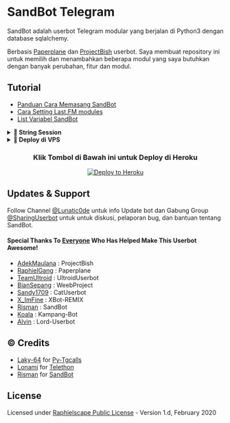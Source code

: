# SandBot Telegram

SandBot adalah userbot Telegram modular yang berjalan di Python3 dengan database sqlalchemy.

Berbasis [Paperplane](https://github.com/RaphielGang/Telegram-UserBot) dan [ProjectBish](https://github.com/adekmaulana/ProjectBish) userbot.
Saya membuat repository ini untuk memilih dan menambahkan beberapa modul yang saya butuhkan dengan banyak perubahan, fitur dan modul.


## Tutorial

-  [Panduan Cara Memasang SandBot](https://mrismanaziz.medium.com/cara-memasang-userbot-telegram-repo-man-userbot-deploy-di-heroku-c56d1f8b5537)
-  [Cara Setting Last.FM modules](https://telegra.ph/How-to-set-up-LastFM-module-for-Paperplane-userbot-11-02)
-  [List Variabel SandBot](https://telegra.ph/List-Variabel-Heroku-untuk-SandBot-09-22)

<details>
<summary><b>🔗 String Session</b></summary>
<br>
    
> Anda memerlukan API_ID & API_HASH untuk menghasilkan sesi telethon. ambil APP ID dan API Hash di my.telegram.org
<h4> Generate Session via Repl: </h4>    
<p><a href="https://repl.it/@mrismanaziz/stringenSession?lite=1&outputonly=1"><img src="https://img.shields.io/badge/Generate%20On%20Repl-blueviolet?style=for-the-badge&logo=appveyor" width="200""/></a></p>
<h4> Generate Session via Telegram StringGen Bot: </h4>    
<p><a href="https://t.me/StringManRobot"><img src="https://img.shields.io/badge/TG%20String%20Gen%20Bot-blueviolet?style=for-the-badge&logo=appveyor" width="200""/></a></p>
    
</details>

<details>
<summary><b>🔗 Deploy di VPS</b></summary>
<br>
    
### REQUIREMENTS PACKAGE !
-  Update & upgrade VPS anda `sudo apt update && upgrade -y`
-  Install Git `sudo apt install git -y`
-  Install Python3 `sudo apt install python3`
-  Install PIP / PIP3 `sudo apt install python3-pip`
-  Install NodeJs 16.X `curl -fsSL https://deb.nodesource.com/setup_16.x | sudo bash -` then do `sudo apt install -y nodejs vim`
-  Install FFMPEG `sudo apt install tree wget2 p7zip-full jq ffmpeg wget git -y`
-  Install Chrome `wget https://dl.google.com/linux/direct/google-chrome-stable_current_amd64.deb` lalu ketik `sudo apt install ./google-chrome-stable_current_amd64.deb`

### Tutorial Deploy di VPS

-  `git clone https://github.com/mrismanaziz/SandBot`
-  `cd SandBot`
-  `pip3 install -r requirements.txt`
-  `mv sample_config.env config.env`
-  edit config.env Anda dan isi VARS menggunakan `nano config.env` `CTRL + S ` untuk menyimpan VARS Anda, gunakan `CTRL + X` untuk keluar dan kembali ke direktori SandBot
-  Buka SCRREN di VPS Anda `screen -S SandBot`
-  Kemudian gunakan perintah ini untuk menyebarkan SandBot `python3 -m userbot`

</details>

<h3 align="center">Klik Tombol di Bawah ini untuk Deploy di Heroku</h3>
<p align="center"><a href="https://risman.vercel.app/deploy.html"><img src="https://www.herokucdn.com/deploy/button.png" alt="Deploy to Heroku" target="_blank"/></a></p>

## Updates & Support

Follow Channel [@Lunatic0de](https://t.me/Lunatic0de) untuk info Update bot dan Gabung Group [@SharingUserbot](https://t.me/SharingUserbot) untuk untuk diskusi, pelaporan bug, dan bantuan tentang SandBot.

#### Special Thanks To [Everyone](https://github.com/mrismanaziz/SandBot/graphs/contributors) Who Has Helped Make This Userbot Awesome!
-  [AdekMaulana](https://github.com/adekmaulana) : ProjectBish
-  [RaphielGang](https://github.com/RaphielGang) : Paperplane
-  [TeamUltroid](https://github.com/TeamUltroid/Ultroid) :  UltroidUserbot
-  [BianSepang](https://github.com/BianSepang/WeebProject) : WeebProject
-  [Sandy1709](https://github.com/sandy1709/catuserbot) : CatUserbot
-  [X_ImFine](https://github.com/ximfine) :  XBot-REMIX
-  [Risman](https://github.com/mrismanaziz/SandBot) :  SandBot
-  [Koala](https://github.com/ManusiaRakitan/Kampang-Bot) : Kampang-Bot
-  [Alvin](https://github.com/Zora24/Lord-Userbot) : Lord-Userbot

## © Credits
-  [Laky-64](https://github.com/Laky-64) for [Py-Tgcalls](https://github.com/pytgcalls/pytgcalls)
-  [Lonami](https://github.com/LonamiWebs/) for [Telethon](https://github.com/LonamiWebs/Telethon)
-  [Risman](https://github.com/mrismanaziz) for [SandBot](https://github.com/mrismanaziz/SandBot)

## License
Licensed under [Raphielscape Public License](https://github.com/mrismanaziz/SandBot/blob/SandBot/LICENSE) - Version 1.d, February 2020
